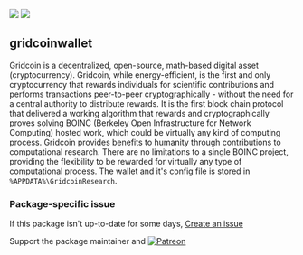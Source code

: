 [![](https://img.shields.io/chocolatey/v/gridcoinwallet?color=green&label=gridcoinwallet)](https://chocolatey.org/packages/gridcoinwallet) [![](https://img.shields.io/chocolatey/dt/gridcoinwallet)](https://chocolatey.org/packages/gridcoinwallet)

## gridcoinwallet
Gridcoin is a decentralized, open-source, math-based digital asset (cryptocurrency). Gridcoin, 
while energy-efficient, is the first and only cryptocurrency that rewards individuals for scientific 
contributions and performs transactions peer-to-peer cryptographically - without the need for a 
central authority to distribute rewards. It is the first block chain protocol that delivered a 
working algorithm that rewards and cryptographically proves solving BOINC (Berkeley Open 
Infrastructure for Network Computing) hosted work, which could be virtually any kind of 
computing process. Gridcoin provides benefits to humanity through contributions to 
computational research. There are no limitations to a single BOINC project, providing the 
flexibility to be rewarded for virtually any type of computational process. 
	The wallet and it's config file is stored in `%APPDATA%\GridcoinResearch`.

### Package-specific issue
If this package isn't up-to-date for some days, [Create an issue](https://github.com/tunisiano187/Chocolatey-packages/issues/new/choose)

Support the package maintainer and [![Patreon](https://cdn.jsdelivr.net/gh/tunisiano187/Chocolatey-packages@d15c4e19c709e7148588d4523ffc6dd3cd3c7e5e/icons/patreon.png)](https://www.patreon.com/tunisiano)
